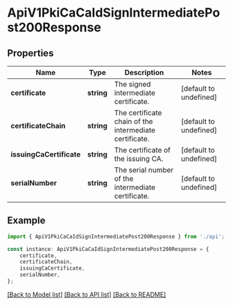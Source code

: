 # ApiV1PkiCaCaIdSignIntermediatePost200Response


## Properties

Name | Type | Description | Notes
------------ | ------------- | ------------- | -------------
**certificate** | **string** | The signed intermediate certificate. | [default to undefined]
**certificateChain** | **string** | The certificate chain of the intermediate certificate. | [default to undefined]
**issuingCaCertificate** | **string** | The certificate of the issuing CA. | [default to undefined]
**serialNumber** | **string** | The serial number of the intermediate certificate. | [default to undefined]

## Example

```typescript
import { ApiV1PkiCaCaIdSignIntermediatePost200Response } from './api';

const instance: ApiV1PkiCaCaIdSignIntermediatePost200Response = {
    certificate,
    certificateChain,
    issuingCaCertificate,
    serialNumber,
};
```

[[Back to Model list]](../README.md#documentation-for-models) [[Back to API list]](../README.md#documentation-for-api-endpoints) [[Back to README]](../README.md)
